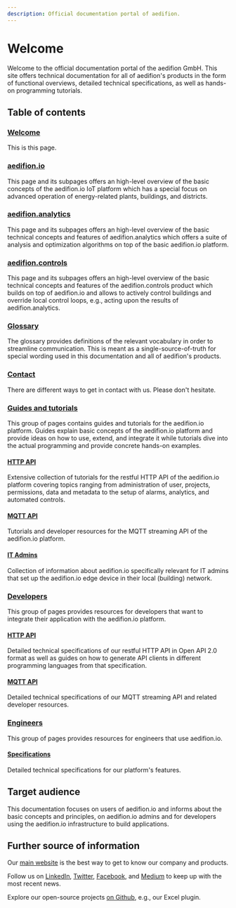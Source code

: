 ```yaml
---
description: Official documentation portal of aedifion.
---
```


# Welcome

Welcome to the official documentation portal of the aedifion GmbH. This site offers technical documentation for all of aedifion's products in the form of functional overviews, detailed technical specifications, as well as hands-on programming tutorials.

## Table of contents

### [Welcome](./)

This is this page.

### [aedifion.io](aedifion.io/)

This page and its subpages offers an high-level overview of the basic concepts of the aedifion.io IoT platform which has a special focus on advanced operation of energy-related plants, buildings, and districts.

### [aedifion.analytics](aedifion.analytics.md)

This page and its subpages offers an high-level overview of the basic technical concepts and features of aedifion.analytics which offers a suite of analysis and optimization algorithms on top of the basic aedifion.io platform. 

### [aedifion.controls](aedifion.controls.md)

This page and its subpages offers an high-level overview of the basic technical concepts and features of the aedifion.controls product which builds on top of aedifion.io and allows to actively control buildings and override local control loops, e.g., acting upon the results of aedifion.analytics. 

### [Glossary](glossary.md)

The glossary provides definitions of the relevant vocabulary in order to streamline communication. This is meant as a single-source-of-truth for special wording used in this documentation and all of aedifion's products.

### [Contact](contact.md)

There are different ways to get in contact with us. Please don't hesitate. 



### [Guides and tutorials](https://docs.aedifion.io/docs/tutorials)

This group of pages contains guides and tutorials for the aedifion.io platform. Guides explain basic concepts of the aedifion.io platform and provide ideas on how to use, extend, and integrate it while tutorials dive into the actual programming and provide concrete hands-on examples.

#### [HTTP API](tutorials/api/)

Extensive collection of tutorials for the restful HTTP API of the aedifion.io platform covering topics ranging from administration of user, projects, permissions, data and metadata to the setup of alarms, analytics, and automated controls. 

#### [MQTT API](tutorials/mqtt/)

Tutorials and developer resources for the MQTT streaming API of the aedifion.io platform.

#### [IT Admins](system-integrators-and-it-admins/it-admins.md)

Collection of information about aedifion.io specifically relevant for IT admins that set up the aedifion.io edge device in their local \(building\) network.



### [Developers](https://docs.aedifion.io/docs/developers)

This group of pages provides resources for developers that want to integrate their application with the aedifion.io platform.

#### [HTTP API](developers/api-documentation.md)

Detailed technical specifications of our restful HTTP API in Open API 2.0 format as well as guides on how to generate API clients in different programming languages from that specification.

#### [MQTT API](developers/mqtt-api.md)

Detailed technical specifications of our MQTT streaming API and related developer resources.

#### 

### [Engineers](https://docs.aedifion.io/docs/engineers/)

This group of pages provides resources for engineers that use aedifion.io. 

#### [Specifications](engineers/specifications/)

Detailed technical specifications for our platform's features.

## Target audience

This documentation focuses on users of aedifion.io and informs about the basic concepts and principles, on aedifion.io admins and for developers using the aedifion.io infrastructure to build applications.  

## **Further source of information**

Our [main website](https://www.aedifion.com/) is the best way to get to know our company and products. 

Follow us on [LinkedIn](https://www.linkedin.com/company/aedifion/), [Twitter](https://twitter.com/aedifion), [Facebook](https://www.facebook.com/aedifion/), and [Medium](https://medium.com/@aedifion) to keep up with the most recent news.

Explore our open-source projects [on Github](https://github.com/aedifion), e.g., our Excel plugin.



